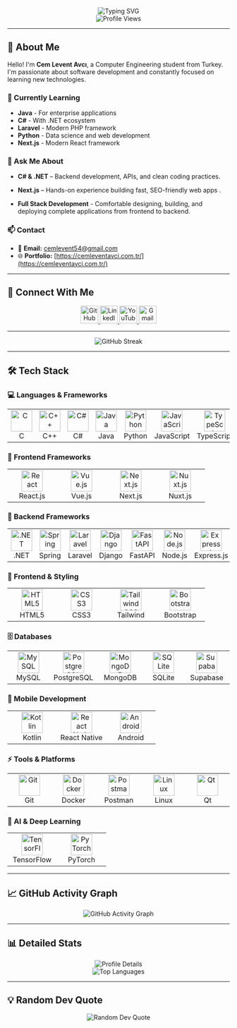 <div align="center">
  <img src="https://readme-typing-svg.herokuapp.com?font=Fira+Code&weight=500&size=28&pause=1000&color=6366F1&center=true&vCenter=true&width=435&lines=Hi+%F0%9F%91%8B%2C+I'm+Cem+Levent+Avc%C4%B1;Junior+Computer+Engineering+Student;Full+Stack+Developer" alt="Typing SVG" />
</div>

<div align="center">
  <img src="https://komarev.com/ghpvc/?username=cemlevent54&style=flat-square&color=6366F1" alt="Profile Views" />
</div>

---

## 🚀 About Me

Hello! I'm **Cem Levent Avcı**, a Computer Engineering student from Turkey. I'm passionate about software development and constantly focused on learning new technologies.

### 🎯 Currently Learning
- **Java** - For enterprise applications
- **C#** - With .NET ecosystem
- **Laravel** - Modern PHP framework
- **Python** - Data science and web development
- **Next.js** - Modern React framework

### 💬 Ask Me About
- **C# & .NET** – Backend development, APIs, and clean coding practices.

- **Next.js** – Hands-on experience building fast, SEO-friendly web apps .

- **Full Stack Development** - Comfortable designing, building, and deploying complete applications from frontend to backend.


### 📫 Contact
- 📧 **Email:** cemlevent54@gmail.com
- 🌐 **Portfolio:** [https://cemleventavci.com.tr/](https://cemleventavci.com.tr/)

---

## 🔗 Connect With Me

<div align="center">
  <a href="https://github.com/cemlevent54" target="_blank">
    <img src="https://cdn-icons-png.flaticon.com/512/25/25231.png" width="40" height="40" alt="GitHub" />
  </a>
  <a href="https://linkedin.com/in/leventavci54" target="_blank">
    <img src="https://cdn-icons-png.flaticon.com/512/174/174857.png" width="40" height="40" alt="LinkedIn" />
  </a>
  <a href="https://www.youtube.com/channel/UC3uu9U7pvP5E6-AG9xmLCZg" target="_blank">
    <img src="https://cdn-icons-png.flaticon.com/512/174/174883.png" width="40" height="40" alt="YouTube" />
  </a>

  <a href="mailto:cemlevent54@gmail.com" target="_blank">
    <img src="https://img.icons8.com/color/48/gmail-new.png
" width="40" height="40" alt="Gmail" />
  </a>
</div>

---

<div align="center">
  <img src="https://github-readme-streak-stats.herokuapp.com/?user=cemlevent54&theme=radical&hide_border=true&background=0D1117&stroke=6366F1&ring=6366F1&fire=6366F1&currStreakNum=FFFFFF&currStreakLabel=FFFFFF&sideNums=FFFFFF&sideLabels=FFFFFF&dates=FFFFFF&include_all_commits=true" alt="GitHub Streak" />
</div>

---

## 🛠️ Tech Stack

### 💻 Languages & Frameworks

<table>
  <tr>
    <td align="center" width="96">
      <a href="#">
        <img src="https://skillicons.dev/icons?i=c" width="48" height="48" alt="C" />
      </a>
      <br>C
    </td>
    <td align="center" width="96">
      <a href="#">
        <img src="https://skillicons.dev/icons?i=cpp" width="48" height="48" alt="C++" />
      </a>
      <br>C++
    </td>
    <td align="center" width="96">
      <a href="#">
        <img src="https://skillicons.dev/icons?i=cs" width="48" height="48" alt="C#" />
      </a>
      <br>C#
    </td>
    <td align="center" width="96">
      <a href="#">
        <img src="https://skillicons.dev/icons?i=java" width="48" height="48" alt="Java" />
      </a>
      <br>Java
    </td>
    <td align="center" width="96">
      <a href="#">
        <img src="https://skillicons.dev/icons?i=python" width="48" height="48" alt="Python" />
      </a>
      <br>Python
    </td>
    <td align="center" width="96">
      <a href="#">
        <img src="https://skillicons.dev/icons?i=js" width="48" height="48" alt="JavaScript" />
      </a>
      <br>JavaScript
    </td>
    <td align="center" width="96">
      <a href="#">
        <img src="https://skillicons.dev/icons?i=ts" width="48" height="48" alt="TypeScript" />
      </a>
      <br>TypeScript
    </td>
    <td align="center" width="96">
      <a href="#">
        <img src="https://skillicons.dev/icons?i=php" width="48" height="48" alt="PHP" />
      </a>
      <br>PHP
    </td>
  </tr>
</table>

### 🚀 Frontend Frameworks

<table>
  <tr>
    <td align="center" width="96">
      <a href="#">
        <img src="https://skillicons.dev/icons?i=react" width="48" height="48" alt="React" />
      </a>
      <br>React.js
    </td>
    <td align="center" width="96">
      <a href="#">
        <img src="https://skillicons.dev/icons?i=vue" width="48" height="48" alt="Vue.js" />
      </a>
      <br>Vue.js
    </td>
    <td align="center" width="96">
      <a href="#">
        <img src="https://skillicons.dev/icons?i=nextjs" width="48" height="48" alt="Next.js" />
      </a>
      <br>Next.js
    </td>
    <td align="center" width="96">
      <a href="#">
        <img src="https://skillicons.dev/icons?i=nuxtjs" width="48" height="48" alt="Nuxt.js" />
      </a>
      <br>Nuxt.js
    </td>
  </tr>
</table>

### 🔧 Backend Frameworks

<table>
  <tr>
    <td align="center" width="96">
      <a href="#">
        <img src="https://skillicons.dev/icons?i=dotnet" width="48" height="48" alt=".NET" />
      </a>
      <br>.NET
    </td>
    <td align="center" width="96">
      <a href="#">
        <img src="https://skillicons.dev/icons?i=spring" width="48" height="48" alt="Spring" />
      </a>
      <br>Spring
    </td>
    <td align="center" width="96">
      <a href="#">
        <img src="https://skillicons.dev/icons?i=laravel" width="48" height="48" alt="Laravel" />
      </a>
      <br>Laravel
    </td>
    <td align="center" width="96">
      <a href="#">
        <img src="https://skillicons.dev/icons?i=django" width="48" height="48" alt="Django" />
      </a>
      <br>Django
    </td>
    <td align="center" width="96">
      <a href="#">
        <img src="https://skillicons.dev/icons?i=fastapi" width="48" height="48" alt="FastAPI" />
      </a>
      <br>FastAPI
    </td>
    <td align="center" width="96">
      <a href="#">
        <img src="https://skillicons.dev/icons?i=nodejs" width="48" height="48" alt="Node.js" />
      </a>
      <br>Node.js
    </td>
    <td align="center" width="96">
      <a href="#">
        <img src="https://skillicons.dev/icons?i=express" width="48" height="48" alt="Express.js" />
      </a>
      <br>Express.js
    </td>
  </tr>
</table>

### 🎨 Frontend & Styling

<table>
  <tr>
    <td align="center" width="96">
      <a href="#">
        <img src="https://skillicons.dev/icons?i=html" width="48" height="48" alt="HTML5" />
      </a>
      <br>HTML5
    </td>
    <td align="center" width="96">
      <a href="#">
        <img src="https://skillicons.dev/icons?i=css" width="48" height="48" alt="CSS3" />
      </a>
      <br>CSS3
    </td>
    <td align="center" width="96">
      <a href="#">
        <img src="https://skillicons.dev/icons?i=tailwind" width="48" height="48" alt="Tailwind CSS" />
      </a>
      <br>Tailwind
    </td>
    <td align="center" width="96">
      <a href="#">
        <img src="https://skillicons.dev/icons?i=bootstrap" width="48" height="48" alt="Bootstrap" />
      </a>
      <br>Bootstrap
    </td>
  </tr>
</table>

### 🗄️ Databases

<table>
  <tr>
    <td align="center" width="96">
      <a href="#">
        <img src="https://skillicons.dev/icons?i=mysql" width="48" height="48" alt="MySQL" />
      </a>
      <br>MySQL
    </td>
    <td align="center" width="96">
      <a href="#">
        <img src="https://skillicons.dev/icons?i=postgresql" width="48" height="48" alt="PostgreSQL" />
      </a>
      <br>PostgreSQL
    </td>
    <td align="center" width="96">
      <a href="#">
        <img src="https://skillicons.dev/icons?i=mongodb" width="48" height="48" alt="MongoDB" />
      </a>
      <br>MongoDB
    </td>
    <td align="center" width="96">
      <a href="#">
        <img src="https://skillicons.dev/icons?i=sqlite" width="48" height="48" alt="SQLite" />
      </a>
      <br>SQLite
    </td>
    <td align="center" width="96">
      <a href="#">
        <img src="https://skillicons.dev/icons?i=supabase" width="48" height="48" alt="Supabase" />
      </a>
      <br>Supabase
    </td>
  </tr>
</table>

### 📱 Mobile Development

<table>
  <tr>
    <td align="center" width="96">
      <a href="#">
        <img src="https://skillicons.dev/icons?i=kotlin" width="48" height="48" alt="Kotlin" />
      </a>
      <br>Kotlin
    </td>
    <td align="center" width="96">
      <a href="#">
        <img src="https://skillicons.dev/icons?i=react" width="48" height="48" alt="React Native" />
      </a>
      <br>React Native
    </td>
    <td align="center" width="96">
      <a href="#">
        <img src="https://skillicons.dev/icons?i=androidstudio" width="48" height="48" alt="Android" />
      </a>
      <br>Android
    </td>
  </tr>
</table>

### ⚡ Tools & Platforms

<table>
  <tr>
    <td align="center" width="96">
      <a href="#">
        <img src="https://skillicons.dev/icons?i=git" width="48" height="48" alt="Git" />
      </a>
      <br>Git
    </td>
    <td align="center" width="96">
      <a href="#">
        <img src="https://skillicons.dev/icons?i=docker" width="48" height="48" alt="Docker" />
      </a>
      <br>Docker
    </td>
    <td align="center" width="96">
      <a href="#">
        <img src="https://skillicons.dev/icons?i=postman" width="48" height="48" alt="Postman" />
      </a>
      <br>Postman
    </td>
    <td align="center" width="96">
      <a href="#">
        <img src="https://skillicons.dev/icons?i=linux" width="48" height="48" alt="Linux" />
      </a>
      <br>Linux
    </td>
    <td align="center" width="96">
      <a href="#">
        <img src="https://skillicons.dev/icons?i=qt" width="48" height="48" alt="Qt" />
      </a>
      <br>Qt
    </td>
  </tr>
</table>

### 🤖 AI & Deep Learning

<table>
  <tr>
    <td align="center" width="96">
      <a href="#">
        <img src="https://skillicons.dev/icons?i=tensorflow" width="48" height="48" alt="TensorFlow" />
      </a>
      <br>TensorFlow
    </td>
    <td align="center" width="96">
      <a href="#">
        <img src="https://skillicons.dev/icons?i=pytorch" width="48" height="48" alt="PyTorch" />
      </a>
      <br>PyTorch
    </td>
  </tr>
</table>

---

## 📈 GitHub Activity Graph

<div align="center">
  <img src="https://github-readme-activity-graph.vercel.app/graph?username=cemlevent54&theme=radical&hide_border=true&bg_color=0D1117&color=6366F1&line=6366F1&point=FFFFFF" alt="GitHub Activity Graph" />
</div>

---

## 📊 Detailed Stats

<div align="center">
  <img src="https://github-profile-summary-cards.vercel.app/api/cards/profile-details?username=cemlevent54&theme=radical" alt="Profile Details" />
</div>

<div align="center">
  <img src="https://github-readme-stats.vercel.app/api/top-langs/?username=cemlevent54&layout=compact&theme=radical&hide_border=true&bg_color=0D1117&title_color=6366F1&text_color=FFFFFF&langs_count=8&exclude_repo=cemlevent54&include_all_commits=true" alt="Top Languages" />
</div>

---

## 💡 Random Dev Quote

<div align="center">
  <img src="https://quotes-github-readme.vercel.app/api?type=horizontal&theme=radical" alt="Random Dev Quote" />
</div>






